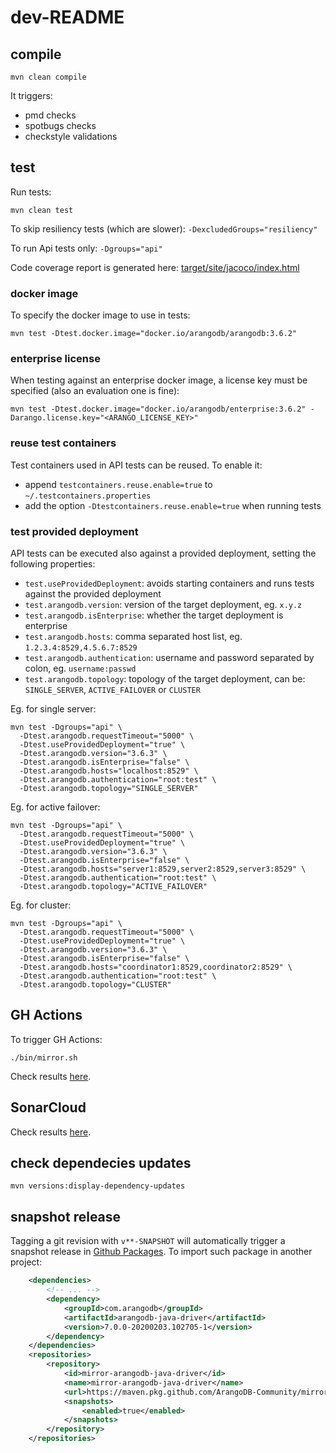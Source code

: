 # dev-README


## compile

```shell script
mvn clean compile
```

It triggers:
- pmd checks
- spotbugs checks
- checkstyle validations


## test

Run tests:
```shell script
mvn clean test
```

To skip resiliency tests (which are slower): `-DexcludedGroups="resiliency"`

To run Api tests only: `-Dgroups="api"`

Code coverage report is generated here: [target/site/jacoco/index.html](target/site/jacoco/index.html)

### docker image

To specify the docker image to use in tests:
```shell script
mvn test -Dtest.docker.image="docker.io/arangodb/arangodb:3.6.2"
```

### enterprise license

When testing against an enterprise docker image, a license key must be specified (also an evaluation one is fine):

```shell script
mvn test -Dtest.docker.image="docker.io/arangodb/enterprise:3.6.2" -Darango.license.key="<ARANGO_LICENSE_KEY>"
```

### reuse test containers

Test containers used in API tests can be reused. To enable it:
- append `testcontainers.reuse.enable=true` to `~/.testcontainers.properties`
- add the option `-Dtestcontainers.reuse.enable=true` when running tests


### test provided deployment

API tests can be executed also against a provided deployment, setting the following properties:
- `test.useProvidedDeployment`: avoids starting containers and runs tests against the provided deployment
- `test.arangodb.version`: version of the target deployment, eg. `x.y.z` 
- `test.arangodb.isEnterprise`: whether the target deployment is enterprise 
- `test.arangodb.hosts`: comma separated host list, eg. `1.2.3.4:8529,4.5.6.7:8529` 
- `test.arangodb.authentication`: username and password separated by colon, eg. `username:passwd`  
- `test.arangodb.topology`: topology of the target deployment, can be: `SINGLE_SERVER`, `ACTIVE_FAILOVER` or `CLUSTER`

Eg. for single server:
```shell script
mvn test -Dgroups="api" \
  -Dtest.arangodb.requestTimeout="5000" \
  -Dtest.useProvidedDeployment="true" \
  -Dtest.arangodb.version="3.6.3" \
  -Dtest.arangodb.isEnterprise="false" \
  -Dtest.arangodb.hosts="localhost:8529" \
  -Dtest.arangodb.authentication="root:test" \
  -Dtest.arangodb.topology="SINGLE_SERVER"
```

Eg. for active failover:
```shell script
mvn test -Dgroups="api" \
  -Dtest.arangodb.requestTimeout="5000" \
  -Dtest.useProvidedDeployment="true" \
  -Dtest.arangodb.version="3.6.3" \
  -Dtest.arangodb.isEnterprise="false" \
  -Dtest.arangodb.hosts="server1:8529,server2:8529,server3:8529" \
  -Dtest.arangodb.authentication="root:test" \
  -Dtest.arangodb.topology="ACTIVE_FAILOVER"
```

Eg. for cluster:
```shell script
mvn test -Dgroups="api" \
  -Dtest.arangodb.requestTimeout="5000" \
  -Dtest.useProvidedDeployment="true" \
  -Dtest.arangodb.version="3.6.3" \
  -Dtest.arangodb.isEnterprise="false" \
  -Dtest.arangodb.hosts="coordinator1:8529,coordinator2:8529" \
  -Dtest.arangodb.authentication="root:test" \
  -Dtest.arangodb.topology="CLUSTER"
```


## GH Actions

To trigger GH Actions:
```shell script
./bin/mirror.sh
```

Check results [here](https://github.com/ArangoDB-Community/mirror-arangodb-java-driver/actions).


## SonarCloud

Check results [here](https://sonarcloud.io/dashboard?id=ArangoDB-Community_mirror-arangodb-java-driver).


## check dependecies updates

```shell script
mvn versions:display-dependency-updates
```


## snapshot release

Tagging a git revision with `v**-SNAPSHOT` will automatically trigger a snapshot release in [Github Packages](https://github.com/ArangoDB-Community/mirror-arangodb-java-driver/packages).
To import such package in another project:

```xml
    <dependencies>
        <!-- ... -->
        <dependency>
            <groupId>com.arangodb</groupId>
            <artifactId>arangodb-java-driver</artifactId>
            <version>7.0.0-20200203.102705-1</version>
        </dependency>    
    </dependencies>
    <repositories>
        <repository>
            <id>mirror-arangodb-java-driver</id>
            <name>mirror-arangodb-java-driver</name>
            <url>https://maven.pkg.github.com/ArangoDB-Community/mirror-arangodb-java-driver</url>
            <snapshots>
                <enabled>true</enabled>
            </snapshots>
        </repository>
    </repositories>
```
